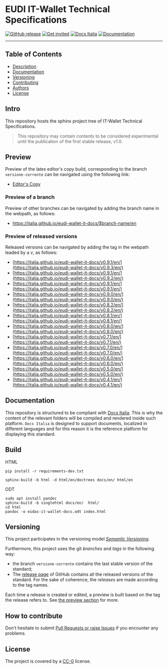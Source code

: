 # EUDI IT-Wallet Technical Specifications

[![GitHub release](https://img.shields.io/github/release/italia/eidas-it-wallet-docs.svg?style=plastic)](https://github.com/italia/eidas-it-wallet-docs/releases)
[![Get invited](https://slack.developers.italia.it/badge.svg)](https://slack.developers.italia.it/)
[![Docs Italia](https://docs.italia.it/media/static/projects/badges/passing.svg)](https://docs.italia.it/italia/eidas-it-wallet-docs/it/master/index.html)
[![Documentation](https://img.shields.io/badge/Documentation-Docs%20Italia-blue.svg)](https://docs.italia.it/italia/eidas-it-wallet-docs/)

---

## Table of Contents

- [Description](#intro)
- [Documentation](#documentation)
- [Versioning](#versioning)
- [Contributing](#how-to-contribute)
- [Authors](#authors)
- [License](#license)

## Intro

This repository hosts the sphinx project tree of IT-Wallet Technical Specifications.

> This repository may contain contents to be considered experimental until the publication of the first stable release, v1.0.

## Preview

Preview of the lates editor's copy build, corresponding to the branch `versione-corrente` can be navigated using the following link:

 - [Editor's Copy](https://italia.github.io/eudi-wallet-it-docs/versione-corrente/en/)

### Preview of a branch

Preview of other branches can be navigated by adding the branch name in the webpath, as follows:

 - https://italia.github.io/eudi-wallet-it-docs/$branch-name/en

### Preview of released versions

Released versions can be navigated by adding the tag in the webpath leaded by a _v_, as follows:

 - [https://italia.github.io/eudi-wallet-it-docs/v0.9.1/en/](https://italia.github.io/eudi-wallet-it-docs/v0.9.3/en/)
 - [https://italia.github.io/eudi-wallet-it-docs/v0.9.1/en/](https://italia.github.io/eudi-wallet-it-docs/v0.9.2/en/)
 - [https://italia.github.io/eudi-wallet-it-docs/v0.9.1/en/](https://italia.github.io/eudi-wallet-it-docs/v0.9.1/en/)
 - [https://italia.github.io/eudi-wallet-it-docs/v0.9.0/en/](https://italia.github.io/eudi-wallet-it-docs/v0.9.0/en/)
 - [https://italia.github.io/eudi-wallet-it-docs/v0.8.2/en/](https://italia.github.io/eudi-wallet-it-docs/v0.8.2/en/)
 - [https://italia.github.io/eudi-wallet-it-docs/v0.8.1/en/](https://italia.github.io/eudi-wallet-it-docs/v0.8.1/en/)
 - [https://italia.github.io/eudi-wallet-it-docs/v0.8.0/en/](https://italia.github.io/eudi-wallet-it-docs/v0.8.0/en/)
 - [https://italia.github.io/eudi-wallet-it-docs/v0.7.1/en/](https://italia.github.io/eudi-wallet-it-docs/v0.7.1/en/)
 - [https://italia.github.io/eudi-wallet-it-docs/v0.7.0/en/](https://italia.github.io/eudi-wallet-it-docs/v0.7.0/en/)
 - [https://italia.github.io/eudi-wallet-it-docs/v0.6.0/en/](https://italia.github.io/eudi-wallet-it-docs/v0.6.0/en/)
 - [https://italia.github.io/eudi-wallet-it-docs/v0.5.0/en/](https://italia.github.io/eudi-wallet-it-docs/v0.5.0/en/)
 - [https://italia.github.io/eudi-wallet-it-docs/v0.4.1/en/](https://italia.github.io/eudi-wallet-it-docs/v0.4.1/en/)


## Documentation

This repository is structured to be compliant with 
[Docs Italia](https://docs.italia.it/italia/developers-italia/publiccodeyml/it/master/index.html).
This is why the content of the relevant folders will be compiled and rendered inside such platform.
`Docs Italia` is designed to support documents, localized in different languages and for this
reason it is the reference platform for displaying this standard.


## Build

HTML
````
pip install -r requirements-dev.txt

sphinx-build -b html -d html/en/doctrees docs/en/ html/en
````

ODT
````
sudo apt install pandoc
sphinx-build -b singlehtml docs/en/  html/
cd html
pandoc -o eidas-it-wallet-docs.odt index.html
````

## Versioning

This project participates in the versioning model [*Semantic
Versioning*](https://semver.org/).

Furthermore, this project uses the git *branches* and *tags* in the following way:
* the branch `versione-corrente` contains the last stable version of the standard;
* The [release page](https://github.com/italia/publiccode.yml/releases) of
  GitHub contains all the released versions of the standard. For the sake of coherence, the *releases* are made according to the tag names.

Each time a release is created or edited, a preview is built based on the tag the release refers to. See [the preview section](preview-of-released-versions) for more.

## How to contribute

Don't hesitate to submit [Pull Requests or raise Issues](CONTRIBUTING.md) if you encounter any problems.


## License

The project is covered by a [CC-0](LICENSE) license.
